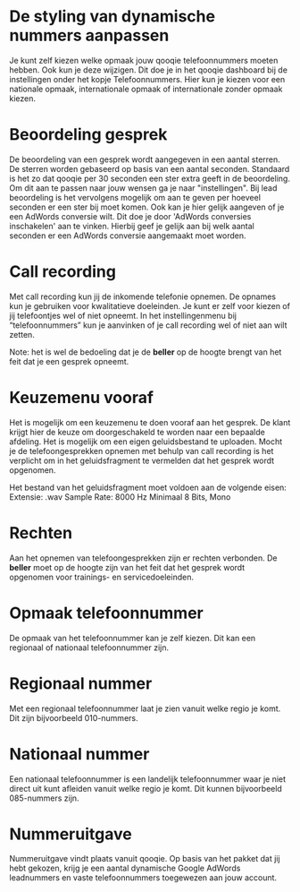 <!-- TITLE: Calls -->
# De styling van dynamische nummers aanpassen
Je kunt zelf kiezen welke opmaak jouw qooqie telefoonnummers moeten hebben. Ook kun je deze wijzigen. Dit doe je in het qooqie dashboard bij de instellingen onder het kopje Telefoonnummers. Hier kun je kiezen voor een nationale opmaak, internationale opmaak of internationale zonder opmaak kiezen.
# Beoordeling gesprek
De beoordeling van een gesprek wordt aangegeven in een aantal sterren. De sterren worden gebaseerd op basis van een aantal seconden. Standaard is het zo dat qooqie per 30 seconden een ster extra geeft in de beoordeling. Om dit aan te passen naar jouw wensen ga je naar "instellingen". Bij lead beoordeling is het vervolgens mogelijk om aan te geven per hoeveel seconden er een ster bij moet komen. Ook kan je hier gelijk aangeven of je een AdWords conversie wilt. Dit doe je door 'AdWords conversies inschakelen' aan te vinken. Hierbij geef je gelijk aan bij welk aantal seconden er een AdWords conversie aangemaakt moet worden. 
# Call recording
Met call recording kun jij de inkomende telefonie opnemen. De opnames kun je gebruiken voor kwalitatieve doeleinden. Je kunt er zelf voor kiezen of jij telefoontjes wel of niet opneemt. In het instellingenmenu bij “telefoonnummers” kun je aanvinken of je call recording wel of niet aan wilt zetten. 

Note: het is wel de bedoeling dat je de **beller** op de hoogte brengt van het feit dat je een gesprek opneemt. 
# Keuzemenu vooraf
Het is mogelijk om een keuzemenu te doen vooraf aan het gesprek. De klant krijgt hier de keuze om doorgeschakeld te worden naar een bepaalde afdeling. Het is mogelijk om een eigen geluidsbestand te uploaden. Mocht je de telefoongesprekken opnemen met behulp van call recording is het verplicht om in het geluidsfragment te vermelden dat het gesprek wordt opgenomen.

Het bestand van het geluidsfragment moet voldoen aan de volgende eisen:
Extensie: .wav
Sample Rate: 8000 Hz
Minimaal 8 Bits, Mono
# Rechten
Aan het opnemen van telefoongesprekken zijn er rechten verbonden. De **beller** moet op de hoogte zijn van het feit dat het gesprek wordt opgenomen voor trainings- en servicedoeleinden. 
# Opmaak telefoonnummer
De opmaak van het telefoonnummer kan je zelf kiezen. Dit kan een regionaal of nationaal telefoonnummer zijn. 
# Regionaal nummer
Met een regionaal telefoonnummer laat je zien vanuit welke regio je komt. Dit zijn bijvoorbeeld 010-nummers. 
# Nationaal nummer
Een nationaal telefoonnummer is een landelijk telefoonnummer waar je niet direct uit kunt afleiden vanuit welke regio je komt. Dit kunnen bijvoorbeeld 085-nummers zijn. 
# Nummeruitgave
Nummeruitgave vindt plaats vanuit qooqie. Op basis van het pakket dat jij hebt gekozen, krijg je een aantal dynamische Google AdWords leadnummers en vaste telefoonnummers toegewezen aan jouw account.

